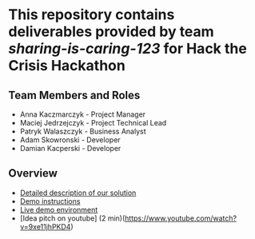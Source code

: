 # This repository contains deliverables provided by team *sharing-is-caring-123* for Hack the Crisis Hackathon

## Team Members and Roles

- Anna Kaczmarczyk - Project Manager
- Maciej Jedrzejczyk - Project Technical Lead
- Patryk Walaszczyk - Business Analyst
- Adam Skowronski - Developer
- Damian Kacperski - Developer

## Overview

- [Detailed description of our solution](https://github.com/hack-the-crisis/sharing-is-caring-123/blob/master/information.md) 
- [Demo instructions](https://github.com/hack-the-crisis/sharing-is-caring-123/blob/master/instructions.md) 
- [Live demo environment](https://bit.ly/3bmtp0B)
- [Idea pitch on youtube] (2 min)(https://www.youtube.com/watch?v=9xe11jhPKD4)
